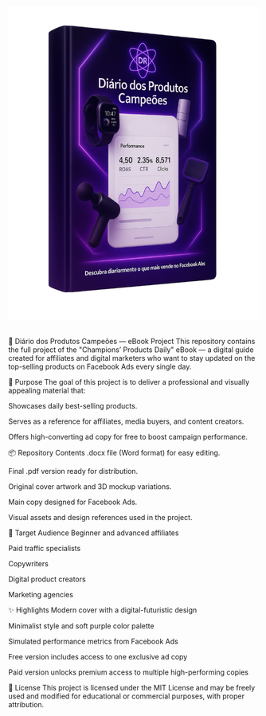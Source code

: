 ![Ebook Cover](./ebook-capa.png)

</br>
📘 Diário dos Produtos Campeões — eBook Project
This repository contains the full project of the "Champions’ Products Daily" eBook — a digital guide created for affiliates and digital marketers who want to stay updated on the top-selling products on Facebook Ads every single day.

🎯 Purpose
The goal of this project is to deliver a professional and visually appealing material that:

Showcases daily best-selling products.

Serves as a reference for affiliates, media buyers, and content creators.

Offers high-converting ad copy for free to boost campaign performance.

📦 Repository Contents
.docx file (Word format) for easy editing.

Final .pdf version ready for distribution.

Original cover artwork and 3D mockup variations.

Main copy designed for Facebook Ads.

Visual assets and design references used in the project.

🧠 Target Audience
Beginner and advanced affiliates

Paid traffic specialists

Copywriters

Digital product creators

Marketing agencies

✨ Highlights
Modern cover with a digital-futuristic design

Minimalist style and soft purple color palette

Simulated performance metrics from Facebook Ads

Free version includes access to one exclusive ad copy

Paid version unlocks premium access to multiple high-performing copies

🔗 License
This project is licensed under the MIT License and may be freely used and modified for educational or commercial purposes, with proper attribution.

